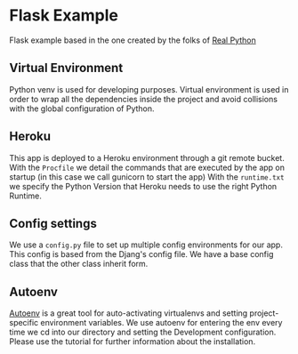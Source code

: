 # Flask Example

Flask example based in the one created by the folks of [Real Python](https://realpython.com/flask-by-example-part-1-project-setup/)

## Virtual Environment
Python venv is used for developing purposes. Virtual environment is used in order to wrap all the dependencies inside the project and avoid collisions with the global configuration of Python. 


## Heroku
This app is deployed to a Heroku environment through a git remote bucket.
With the ```Procfile``` we detail the commands that are executed by the app on startup (in this case we call gunicorn to start the app)
With the ```runtime.txt``` we specify the Python Version that Heroku needs to use the right Python Runtime.


## Config settings
We use a ```config.py``` file to set up multiple config environments for our app.
This config is based from the Djang's config file. We have a base config class that the other class inherit form.

## Autoenv
[Autoenv](https://github.com/inishchith/autoenv) is a great tool for auto-activating virtualenvs and setting project-specific environment variables.
We use autoenv for entering the env every time we cd into our directory and setting the Development configuration.
Please use the tutorial for further information about the installation.